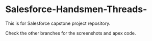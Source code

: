 # Salesforce-Handsmen-Threads-

This is for Salesforce capstone project repository.

Check the other branches for the screenshots and apex code.
